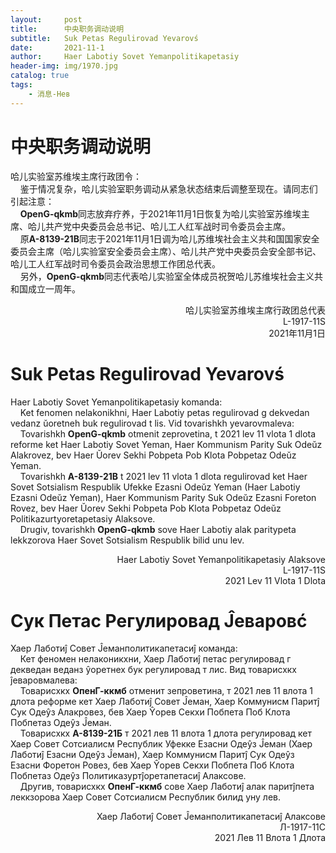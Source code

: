 ```yaml
---
layout:     post
title:      中央职务调动说明
subtitle:   Suk Petas Regulirovad Yevarovś
date:       2021-11-1
author:     Haer Labotiy Sovet Yemanpolitikapetasiy
header-img: img/1970.jpg
catalog: true
tags:
    - 消息-Нев
---
```


# 中央职务调动说明
哈儿实验室苏维埃主席行政团令：  
&nbsp;&nbsp;&nbsp;&nbsp;鉴于情况复杂，哈儿实验室职务调动从紧急状态结束后调整至现在。请同志们引起注意：  
&nbsp;&nbsp;&nbsp;&nbsp;**OpenG-qkmb**同志放弃疗养，于2021年11月1日恢复为哈儿实验室苏维埃主席、哈儿共产党中央委员会总书记、哈儿工人红军战时司令委员会主席。  
&nbsp;&nbsp;&nbsp;&nbsp;原**A-8139-21B**同志于2021年11月1日调为哈儿苏维埃社会主义共和国国家安全委员会主席（哈儿实验室安全委员会主席）、哈儿共产党中央委员会安全部书记、哈儿工人红军战时司令委员会政治思想工作团总代表。  
&nbsp;&nbsp;&nbsp;&nbsp;另外，**OpenG-qkmb**同志代表哈儿实验室全体成员祝贺哈儿苏维埃社会主义共和国成立一周年。
<div style="text-align: right">哈儿实验室苏维埃主席行政团总代表<br>L-1917-11S<br>2021年11月1日</div>

# Suk Petas Regulirovad Yevarovś
Haer Labotiy Sovet Yemanpolitikapetasiy komanda:  
&nbsp;&nbsp;&nbsp;&nbsp;Ket fenomen nelakonikhni, Haer Labotiy petas regulirovad g dekvedan vedanz ŭoretneh buk regulirovad t lis. Vid tovarishkh yevarovmaleva:  
&nbsp;&nbsp;&nbsp;&nbsp;Tovarishkh **OpenG-qkmb** otmenit zeprovetina, t 2021 lev 11 vlota 1 dlota reforme ket Haer Labotiy Sovet Yeman, Haer Kommunism Parity Suk Odeŭz Alakrovez, bev Haer Ŭorev Sekhi Pobpeta Pob Klota Pobpetaz Odeŭz Yeman.  
&nbsp;&nbsp;&nbsp;&nbsp;Tovarishkh **A-8139-21B** t 2021 lev 11 vlota 1 dlota regulirovad ket Haer Sovet Sotsialism Respublik Ufekke Ezasni Odeŭz Yeman (Haer Labotiy Ezasni Odeŭz Yeman), Haer Kommunism Parity Suk Odeŭz Ezasni Foreton Rovez, bev Haer Ŭorev Sekhi Pobpeta Pob Klota Pobpetaz Odeŭz Politikazurtyoretapetasiy Alaksove.  
&nbsp;&nbsp;&nbsp;&nbsp;Drugiv, tovarishkh **OpenG-qkmb** sove Haer Labotiy alak paritypeta lekkzorova Haer Sovet Sotsialism Respublik bilid unu lev.
<div style="text-align: right">Haer Labotiy Sovet Yemanpolitikapetasiy Alaksove<br>L-1917-11S<br>2021 Lev 11 Vlota 1 Dlota</div>

# Сук Петас Регулировад Ĵеваровć
Хаер Лаботиĵ Совет Ĵеманполитикапетасиĵ команда:  
&nbsp;&nbsp;&nbsp;&nbsp;Кет феномен нелаконикхни, Хаер Лаботиĵ петас регулировад г декведан веданз ŷоретнех бук регулировад т лис. Вид товарисхкх ĵеваровмалева:  
&nbsp;&nbsp;&nbsp;&nbsp;Товарисхкх **ОпенГ-ккмб** отменит зепроветина, т 2021 лев 11 влота 1 длота реформе кет Хаер Лаботиĵ Совет Ĵеман, Хаер Коммунисм Паритĵ Сук Одеŷз Алакровез, бев Хаер Ŷорев Секхи Побпета Поб Клота Побпетаз Одеŷз Ĵеман.  
&nbsp;&nbsp;&nbsp;&nbsp;Товарисхкх **А-8139-21Б** т 2021 лев 11 влота 1 длота регулировад кет Хаер Совет Сотсиалисм Республик Уфекке Езасни Одеŷз Ĵеман (Хаер Лаботиĵ Езасни Одеŷз Ĵеман), Хаер Коммунисм Паритĵ Сук Одеŷз Езасни Форетон Ровез, бев Хаер Ŷорев Секхи Побпета Поб Клота Побпетаз Одеŷз Политиказуртĵоретапетасиĵ Алаксове.  
&nbsp;&nbsp;&nbsp;&nbsp;Другив, товарисхкх **ОпенГ-ккмб** сове Хаер Лаботиĵ алак паритĵпета леккзорова Хаер Совет Сотсиалисм Республик билид уну лев.
<div style="text-align: right">Хаер Лаботиĵ Совет Ĵеманполитикапетасиĵ Алаксове<br>Л-1917-11С<br>2021 Лев 11 Влота 1 Длота
</div>

